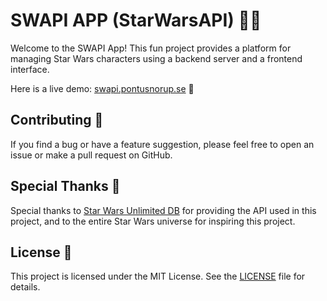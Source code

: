 # SWAPI APP (StarWarsAPI) 🌌🚀

Welcome to the SWAPI App! This fun project provides a platform for managing Star Wars characters using a backend server and a frontend interface.

Here is a live demo: [swapi.pontusnorup.se](https://swapi.pontusnorup.se) 🎉

## Contributing 🤝

If you find a bug or have a feature suggestion, please feel free to open an issue or make a pull request on GitHub.

## Special Thanks 🙏

Special thanks to [Star Wars Unlimited DB](https://www.swu-db.com/api) for providing the API used in this project, and to the entire Star Wars universe for inspiring this project.

## License 📜

This project is licensed under the MIT License. See the [LICENSE](LICENSE) file for details.